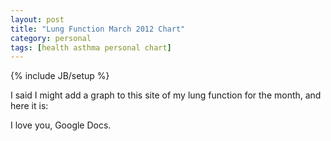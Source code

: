 ```yaml
---
layout: post
title: "Lung Function March 2012 Chart"
category: personal
tags: [health asthma personal chart]
---
```

{% include JB/setup %}

I said I might add a graph to this site of my lung function for the month, and here it is:

<script type="text/javascript" src="//ajax.googleapis.com/ajax/static/modules/gviz/1.0/chart.js"> {"dataSourceUrl":"//docs.google.com/spreadsheet/tq?key=0AsaXBf1OvHe5dGRTcFd4THJQVXNuU0RwQkVlWm85dUE&amp;transpose=0&amp;headers=1&amp;range=A1%3AC26&amp;gid=0&amp;pub=1","options":{"vAxes":[{"title":"L/min","formatOptions":{"scaleFactor":null},"minValue":100,"viewWindowMode":"explicit","gridlines":{"count":"16"},"viewWindow":{"min":100,"max":850},"maxValue":850},{"viewWindowMode":"pretty","viewWindow":{}}],"title":"Mike's Lung Function","booleanRole":"certainty","height":371,"animation":{"duration":500},"vAxis":{"format":""},"width":600,"hAxis":{"title":"","format":""},"isStacked":false},"state":{},"view":{"columns":[{"calc":"stringify","type":"string","sourceColumn":0},1,2]},"chartType":"ColumnChart","chartName":"March 2012"} </script>

I love you, Google Docs.
